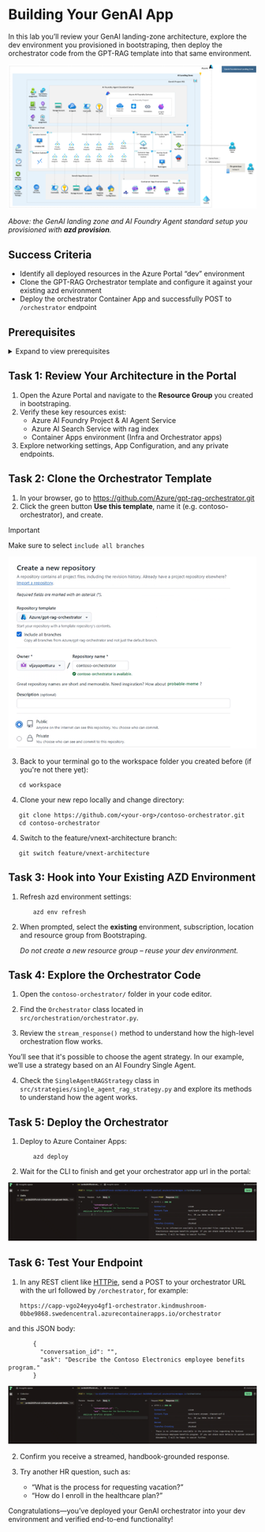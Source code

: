 # Building Your GenAI App

In this lab you’ll review your GenAI landing-zone architecture, explore the dev environment you provisioned in bootstraping, then deploy the orchestrator code from the GPT-RAG template into that same environment.

![Architecture Overview](../media/ai_landing_zone.png)

_Above: the GenAI landing zone and AI Foundry Agent standard setup you provisioned with **azd provision**._

## Success Criteria

- Identify all deployed resources in the Azure Portal “dev” environment  
- Clone the GPT-RAG Orchestrator template and configure it against your existing azd environment  
- Deploy the orchestrator Container App and successfully POST to `/orchestrator` endpoint  

## Prerequisites

<details markdown="block">
<summary>Expand to view prerequisites</summary>

- **Bootstraping**: Ensure you have completed the bootstraping process and have a running environment. 

### Required Tools & Access  
 
- **Docker Desktop**: [Download and install Docker Desktop](https://docs.docker.com/get-started/introduction/get-docker-desktop/).  

</details>


## Task 1: Review Your Architecture in the Portal

1. Open the Azure Portal and navigate to the **Resource Group** you created in bootstraping.  
2. Verify these key resources exist:  
   - Azure AI Foundry Project & AI Agent Service  
   - Azure AI Search Service with rag index
   - Container Apps environment (Infra and Orchestrator apps)  
3. Explore networking settings, App Configuration, and any private endpoints.

## Task 2: Clone the Orchestrator Template

1. In your browser, go to https://github.com/Azure/gpt-rag-orchestrator.git  
2. Click the green button **Use this template**, name it (e.g. contoso-orchestrator), and create.  

> [!IMPORTANT]
> Make sure to select `include all branches`

![Test Image](../media/building_create_gh_project.png)

3. Back to your terminal go to the workspace folder you created before (if you're not there yet):
```   
   cd workspace
```
4. Clone your new repo locally and change directory:  
```   
   git clone https://github.com/<your-org>/contoso-orchestrator.git  
   cd contoso-orchestrator
```

4. Switch to the feature/vnext-architecture branch:  
```
   git switch feature/vnext-architecture 
```

## Task 3: Hook into Your Existing AZD Environment

1. Refresh azd environment settings:  
```   
       azd env refresh  
```

2. When prompted, select the **existing** environment, subscription, location and resource group from Bootstraping.  

   _Do not create a new resource group – reuse your dev environment._

## Task 4: Explore the Orchestrator Code

1. Open the `contoso-orchestrator/` folder in your code editor.

2. Find the `Orchestrator` class located in `src/orchestration/orchestrator.py`.

3. Review the `stream_response()` method to understand how the high-level orchestration flow works.

You’ll see that it's possible to choose the agent strategy. In our example, we’ll use a strategy based on an AI Foundry Single Agent.

4. Check the `SingleAgentRAGStrategy` class in `src/strategies/single_agent_rag_strategy.py` and explore its methods to understand how the agent works.

## Task 5: Deploy the Orchestrator

1. Deploy to Azure Container Apps:  
```
       azd deploy  
``` 

2. Wait for the CLI to finish and get your orchestrator app url in the portal:  


![Test Image](../media/building_httpio.png)

## Task 6: Test Your Endpoint

1. In any REST client like [HTTPie](https://httpie.io/app), send a POST to your orchestrator URL with the url followed by `/orchestrator`, for example:


       https://capp-vgo24eyyo4gf1-orchestrator.kindmushroom-0bbe9868.swedencentral.azurecontainerapps.io/orchestrator  

and this JSON body:  
```
       {
         "conversation_id": "",
         "ask": "Describe the Contoso Electronics employee benefits program."
       }  
```

![Test Image](../media/building_httpio.png)

2. Confirm you receive a streamed, handbook-grounded response.  

3. Try another HR question, such as:  
   - “What is the process for requesting vacation?”  
   - “How do I enroll in the healthcare plan?”  

Congratulations—you’ve deployed your GenAI orchestrator into your dev environment and verified end-to-end functionality!  
